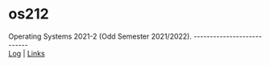 # os212
Operating Systems 2021-2 (Odd Semester 2021/2022).
---------------------------<br>
[Log](https://github.com/Dristand/os212/blob/master/TXT/mylog.txt) |
[Links](https://github.com/Dristand/os212/blob/master/links.md)
